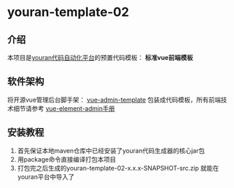 # youran-template-02

## 介绍

本项目是<a href="../../../youran" target="_blank">youran代码自动化平台</a>的预置代码模板：
**标准vue前端模板**

## 软件架构

将开源vue管理后台脚手架：
<a href="https://github.com/PanJiaChen/vue-admin-template" target="_blank">vue-admin-template</a>
包装成代码模板，所有前端技术细节请参考 <a href="https://panjiachen.github.io/vue-element-admin-site/zh/guide/" target="_blank">vue-element-admin手册</a>


## 安装教程

1.  首先保证本地maven仓库中已经安装了youran代码生成器的核心jar包
2.  用package命令直接编译打包本项目
3.  打包完之后生成的youran-template-02-x.x.x-SNAPSHOT-src.zip
就能在youran平台中导入了
